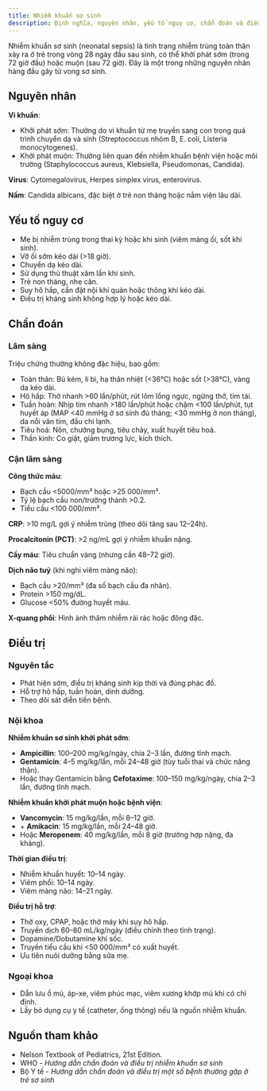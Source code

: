```yaml
---
title: Nhiễm khuẩn sơ sinh
description: Định nghĩa, nguyên nhân, yếu tố nguy cơ, chẩn đoán và điều trị nhiễm khuẩn sơ sinh.
---
```


Nhiễm khuẩn sơ sinh (neonatal sepsis) là tình trạng nhiễm trùng toàn thân xảy ra ở trẻ trong vòng 28 ngày đầu sau sinh, có thể khởi phát sớm (trong 72 giờ đầu) hoặc muộn (sau 72 giờ). Đây là một trong những nguyên nhân hàng đầu gây tử vong sơ sinh.

## Nguyên nhân

**Vi khuẩn**:

- Khởi phát sớm: Thường do vi khuẩn từ mẹ truyền sang con trong quá trình chuyển dạ và sinh (Streptococcus nhóm B, E. coli, Listeria monocytogenes).
- Khởi phát muộn: Thường liên quan đến nhiễm khuẩn bệnh viện hoặc môi trường (Staphylococcus aureus, Klebsiella, Pseudomonas, Candida).

**Virus**: Cytomegalovirus, Herpes simplex virus, enterovirus.

**Nấm**: Candida albicans, đặc biệt ở trẻ non tháng hoặc nằm viện lâu dài.

## Yếu tố nguy cơ

- Mẹ bị nhiễm trùng trong thai kỳ hoặc khi sinh (viêm màng ối, sốt khi sinh).
- Vỡ ối sớm kéo dài (>18 giờ).
- Chuyển dạ kéo dài.
- Sử dụng thủ thuật xâm lấn khi sinh.
- Trẻ non tháng, nhẹ cân.
- Suy hô hấp, cần đặt nội khí quản hoặc thông khí kéo dài.
- Điều trị kháng sinh không hợp lý hoặc kéo dài.

## Chẩn đoán

### Lâm sàng

Triệu chứng thường không đặc hiệu, bao gồm:

- Toàn thân: Bú kém, li bì, hạ thân nhiệt (<36°C) hoặc sốt (>38°C), vàng da kéo dài.
- Hô hấp: Thở nhanh >60 lần/phút, rút lõm lồng ngực, ngừng thở, tím tái.
- Tuần hoàn: Nhịp tim nhanh >180 lần/phút hoặc chậm <100 lần/phút, tụt huyết áp (MAP <40 mmHg ở sơ sinh đủ tháng; <30 mmHg ở non tháng), da nổi vân tím, đầu chi lạnh.
- Tiêu hoá: Nôn, chướng bụng, tiêu chảy, xuất huyết tiêu hoá.
- Thần kinh: Co giật, giảm trương lực, kích thích.

### Cận lâm sàng

**Công thức máu**:

- Bạch cầu <5000/mm³ hoặc >25 000/mm³.
- Tỷ lệ bạch cầu non/trưởng thành >0.2.
- Tiểu cầu <100 000/mm³.

**CRP**: >10 mg/L gợi ý nhiễm trùng (theo dõi tăng sau 12–24h).

**Procalcitonin (PCT)**: >2 ng/mL gợi ý nhiễm khuẩn nặng.

**Cấy máu**: Tiêu chuẩn vàng (nhưng cần 48–72 giờ).

**Dịch não tuỷ** (khi nghi viêm màng não):

- Bạch cầu >20/mm³ (đa số bạch cầu đa nhân).
- Protein >150 mg/dL.
- Glucose <50% đường huyết máu.

**X-quang phổi**: Hình ảnh thâm nhiễm rải rác hoặc đông đặc.

## Điều trị

### Nguyên tắc

- Phát hiện sớm, điều trị kháng sinh kịp thời và đúng phác đồ.
- Hỗ trợ hô hấp, tuần hoàn, dinh dưỡng.
- Theo dõi sát diễn tiến bệnh.

### Nội khoa

**Nhiễm khuẩn sơ sinh khởi phát sớm**:

- **Ampicillin**: 100–200 mg/kg/ngày, chia 2–3 lần, đường tĩnh mạch.
- **Gentamicin**: 4–5 mg/kg/lần, mỗi 24–48 giờ (tùy tuổi thai và chức năng thận).
- Hoặc thay Gentamicin bằng **Cefotaxime**: 100–150 mg/kg/ngày, chia 2–3 lần, đường tĩnh mạch.

**Nhiễm khuẩn khởi phát muộn hoặc bệnh viện**:

- **Vancomycin**: 15 mg/kg/lần, mỗi 8–12 giờ.
- \+ **Amikacin**: 15 mg/kg/lần, mỗi 24–48 giờ.
- Hoặc **Meropenem**: 40 mg/kg/lần, mỗi 8 giờ (trường hợp nặng, đa kháng).

**Thời gian điều trị**:

- Nhiễm khuẩn huyết: 10–14 ngày.
- Viêm phổi: 10–14 ngày.
- Viêm màng não: 14–21 ngày.

**Điều trị hỗ trợ**:

- Thở oxy, CPAP, hoặc thở máy khi suy hô hấp.
- Truyền dịch 60–80 mL/kg/ngày (điều chỉnh theo tình trạng).
- Dopamine/Dobutamine khi sốc.
- Truyền tiểu cầu khi <50 000/mm³ có xuất huyết.
- Ưu tiên nuôi dưỡng bằng sữa mẹ.

### Ngoại khoa

- Dẫn lưu ổ mủ, áp-xe, viêm phúc mạc, viêm xương khớp mủ khi có chỉ định.
- Lấy bỏ dụng cụ y tế (catheter, ống thông) nếu là nguồn nhiễm khuẩn.

## Nguồn tham khảo

- Nelson Textbook of Pediatrics, 21st Edition.
- WHO - _Hướng dẫn chẩn đoán và điều trị nhiễm khuẩn sơ sinh_
- Bộ Y tế - _Hướng dẫn chẩn đoán và điều trị một số bệnh thường gặp ở trẻ sơ sinh_
